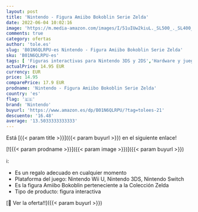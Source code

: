```yaml
---
layout: post
title: 'Nintendo - Figura Amiibo Bokoblin Serie Zelda'
date: 2022-06-04 10:02:16
image: 'https://m.media-amazon.com/images/I/51uIUw2kiuL._SL500_._SL400_.jpg'
comments: true
category: ofertas
author: 'tole.es'
slug: 'B01N6QLRPU-es Nintendo - Figura Amiibo Bokoblin Serie Zelda'
sku: 'B01N6QLRPU-es'
tags: [ 'Figuras interactivas para Nintendo 3DS y 2DS','Hardware y juegos para Nintendo 3DS y 2DS','Hardware y juegos para Nintendo Switch','Hardware y juegos para Wii U','Sistemas heredados','Sistemas heredados de Nintendo','Videojuegos','nintendo','🇪🇸', ]
actualPrice: 14.95 EUR
currency: EUR
price: 14.95
comparePrice: 17.9 EUR
prodname: 'Nintendo - Figura Amiibo Bokoblin Serie Zelda'
country: 'es'
flag: '🇪🇸'
brand: 'Nintendo'
buyurl: 'https://www.amazon.es/dp/B01N6QLRPU/?tag=tolees-21'
descuento: '16.48'
average: '13.5033333333333'
---
```


Está [{{< param title >}}]({{< param buyurl >}}) en el siguiente enlace!

[![{{< param prodname >}}]({{< param image >}})]({{< param buyurl >}})

ℹ️:

- Es un regalo adecuado en cualquier momento
- Plataforma del juego: Nintendo Wii U, Nintendo 3DS, Nintendo Switch
- Es la figura Amiibo Bokoblin perteneciente a la Colección Zelda
- Tipo de producto: figura interactiva

[🛒 Ver la oferta!!]({{< param buyurl >}})
